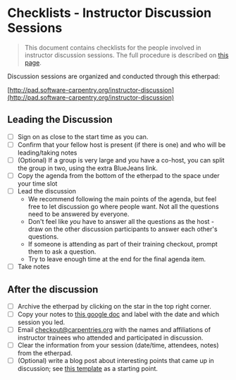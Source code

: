 # Checklists - Instructor Discussion Sessions

> This document contains checklists for the people involved 
> in instructor discussion sessions.  The full procedure is described 
> on [this page](procedure-discussion-session.md).  

Discussion sessions are organized and conducted through this etherpad: 

[http://pad.software-carpentry.org/instructor-discussion](http://pad.software-carpentry.org/instructor-discussion)

## Leading the Discussion
- [ ] Sign on as close to the start time as you can.  
- [ ] Confirm that your fellow host is present (if there is one) and who will be leading/taking notes
- [ ] (Optional) If a group is very large and you have a co-host, you can split the group in two, using the extra BlueJeans link.  
- [ ] Copy the agenda from the bottom of the etherpad to the space under your time slot
- [ ] Lead the discussion
	- We recommend following the main points of the agenda, but feel free to let discussion go where people want.  Not all the questions need to be answered by everyone.  
	- Don't feel like *you* have to answer all the questions as the host - draw on the 
	other discussion participants to answer each other's questions.  
	- If someone is attending as part of their training checkout, prompt them to ask a question. 
	- Try to leave enough time at the end for the final agenda item.  
- [ ] Take notes

## After the discussion
- [ ] Archive the etherpad by clicking on the star in the top right corner.  
- [ ] Copy your notes to [this google doc](https://docs.google.com/document/d/1ifPM4pkS5HtQve68BCes_ewsG3wabSlYiwgan5RQWHU/) and label with the date and which session you led.  
- [ ] Email checkout@carpentries.org with the names and affiliations of 
instructor trainees who attended and participated in discussion.
- [ ] Clear the information from your session (date/time, attendees, notes) from the etherpad. 
- [ ] (Optional) write a blog post about interesting points that came up in discussion; see 
[this template](template-blog-about-debriefing-session.md) as a starting point.
